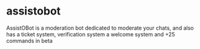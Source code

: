 # assistobot
AssistOBot is a moderation bot dedicated to moderate your chats, and also has a ticket system, verification system a welcome system and +25 commands in beta
